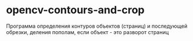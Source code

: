 # opencv-contours-and-crop

Программа определения контуров объектов (страниц) и последующей обрезки, деления пополам, если объект - это разворот страниц

